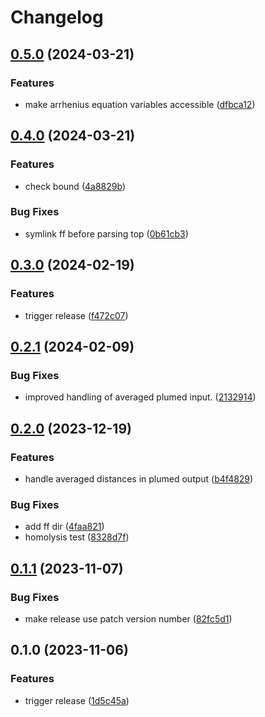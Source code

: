 # Changelog

## [0.5.0](https://github.com/hits-mbm-dev/kimmdy-reactions/compare/v0.4.0...v0.5.0) (2024-03-21)


### Features

* make arrhenius equation variables accessible ([dfbca12](https://github.com/hits-mbm-dev/kimmdy-reactions/commit/dfbca121dfce321c93d3ebb166ee91f33358ddb9))

## [0.4.0](https://github.com/hits-mbm-dev/kimmdy-reactions/compare/v0.3.0...v0.4.0) (2024-03-21)


### Features

* check bound ([4a8829b](https://github.com/hits-mbm-dev/kimmdy-reactions/commit/4a8829bdd48c49fe50f00784d4f2b5a78c18b1c3))


### Bug Fixes

* symlink ff before parsing top ([0b61cb3](https://github.com/hits-mbm-dev/kimmdy-reactions/commit/0b61cb3d16d06d80ef6fb33939670e235d86f837))

## [0.3.0](https://github.com/hits-mbm-dev/kimmdy-reactions/compare/v0.2.1...v0.3.0) (2024-02-19)


### Features

* trigger release ([f472c07](https://github.com/hits-mbm-dev/kimmdy-reactions/commit/f472c0761e940bb4fb7e35b0bac97a3578984c04))

## [0.2.1](https://github.com/hits-mbm-dev/kimmdy-reactions/compare/v0.2.0...v0.2.1) (2024-02-09)


### Bug Fixes

* improved handling of averaged plumed input. ([2132914](https://github.com/hits-mbm-dev/kimmdy-reactions/commit/2132914a949f5e0591e46287aeaea5d61f774a22))

## [0.2.0](https://github.com/hits-mbm-dev/kimmdy-reactions/compare/v0.1.1...v0.2.0) (2023-12-19)


### Features

* handle averaged distances in plumed output ([b4f4829](https://github.com/hits-mbm-dev/kimmdy-reactions/commit/b4f4829abe3f37713080c096b9c045a0da3fe3e2))


### Bug Fixes

* add ff dir ([4faa821](https://github.com/hits-mbm-dev/kimmdy-reactions/commit/4faa8217e2d7dd88ca9ab07410d457fd622dcaa4))
* homolysis test ([8328d7f](https://github.com/hits-mbm-dev/kimmdy-reactions/commit/8328d7f3dcdf77a0e788dc55abdc665ebc6d6f50))

## [0.1.1](https://github.com/hits-mbm-dev/kimmdy-reactions/compare/v0.1.0...v0.1.1) (2023-11-07)


### Bug Fixes

* make release use patch version number ([82fc5d1](https://github.com/hits-mbm-dev/kimmdy-reactions/commit/82fc5d10f0b51e4a06159eedb59f3880f0cf6e84))

## 0.1.0 (2023-11-06)


### Features

* trigger release ([1d5c45a](https://github.com/hits-mbm-dev/kimmdy-reactions/commit/1d5c45a6394d157c1bc334da3d5f05b7f49cd628))
